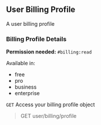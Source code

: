 ## User Billing Profile

A user billing profile

### Billing Profile Details

**Permission needed:** `#billing:read`

Available in:

* free
* pro
* business
* enterprise

`GET` Access your billing profile object

> GET user/billing/profile

